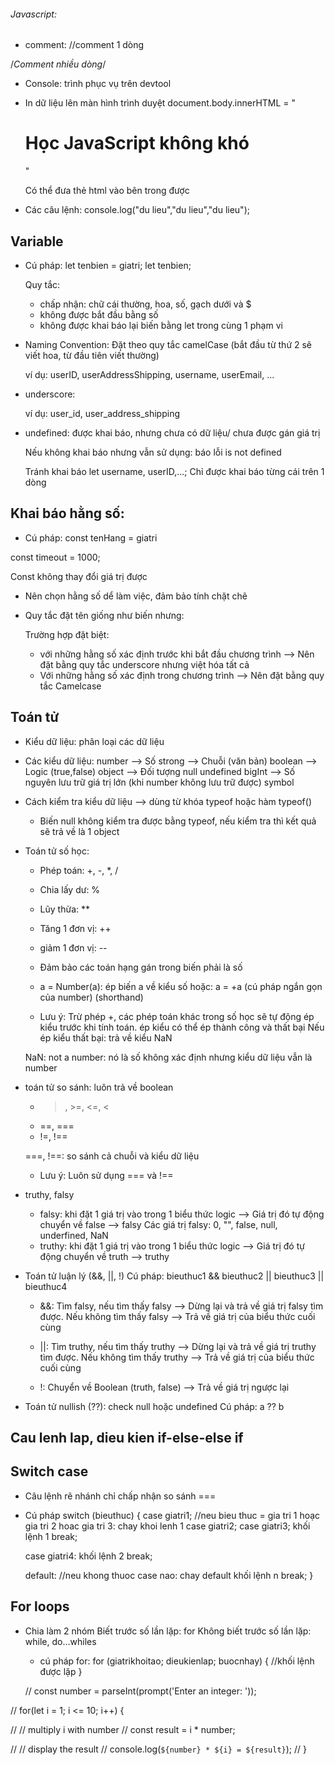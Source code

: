 ###### Javascript:

- comment:
//comment 1 dòng

/*Comment nhiều dòng*/

- Console: trình phục vụ trên devtool

- In dữ liệu lên màn hình trình duyệt
document.body.innerHTML = "<h1>Học JavaScript không khó</h1>"

  Có thể đưa thẻ html vào bên trong được

- Các câu lệnh:
console.log("du lieu","du lieu","du lieu");


## Variable
- Cú pháp:
let tenbien = giatri;
let tenbien;

  Quy tắc:
  - chấp nhận: chữ cái thường, hoa, số, gạch dưới và $
  - không được bắt đầu bằng số
  - không được khai báo lại biến bằng let trong cùng 1 phạm vi

- Naming Convention: Đặt theo quy tắc camelCase (bắt đầu từ thứ 2 sẽ viết hoa, từ đầu tiên viết thường)
  
  ví dụ: userID, userAddressShipping, username, userEmail, ...

- underscore:

  ví dụ: user_id, user_address_shipping

- undefined: được khai báo, nhưng chưa có dữ liệu/ chưa được gán giá trị

  Nếu không khai báo nhưng vẫn sử dụng: báo lỗi is not defined

  Tránh khai báo let username, userID,...;
  Chỉ được khai báo từng cái trên 1 dòng

## Khai báo hằng số:

- Cú pháp: const tenHang = giatri

const timeout = 1000;

  Const không thay đổi giá trị được

  - Nên chọn hằng số dể làm việc, đảm bảo tính chặt chẽ

- Quy tắc đặt tên giống như biến nhưng:

  Trường hợp đặt biệt: 
  - với những hằng số xác định trước khi bắt đầu chương trình --> Nên đặt bằng quy tắc underscore nhưng việt hóa tất cả
  - Với những hằng số xác định trong chương trình --> Nên đặt bằng quy tắc Camelcase

## Toán tử 
- Kiểu dữ liệu: phân loại các dữ liệu
- Các kiểu dữ liệu:
  number --> Số
  strong --> Chuỗi (văn bản)
  boolean --> Logic (true,false)
  object --> Đối tượng
  null
  undefined
  bigInt --> Số nguyên lưu trữ giá trị lớn (khi number không lưu trữ được)
  symbol

- Cách kiểm tra kiểu dữ liệu --> dùng từ khóa typeof hoặc hàm typeof()

  - Biến null không kiểm tra được bằng typeof, nếu kiểm tra thì kết quả sẽ trả về là 1 object

- Toán tử số học:
  - Phép toán: +, -, *, /
  - Chia lấy dư: %
  - Lũy thừa: **
  - Tăng 1 đơn vị: ++
  - giảm 1 đơn vị: --

  - Đảm bảo các toán hạng gán trong biến phải là số
  - a = Number(a): ép biến a về kiểu số
    hoặc: a = +a (cú pháp ngắn gọn của number) (shorthand)

  - Lưu ý: Trừ phép +, các phép toán khác trong số học sẽ tự động ép kiểu trước khi tính toán. ép kiểu có thể ép thành công và thất bại
    Nếu ép kiểu thất bại: trả về kiểu NaN

   NaN: not a number: nó là số không xác định nhưng kiểu dữ liệu vẫn là number

- toán tử so sánh: luôn trả về boolean
  - >, >=, <=, <
  - ==, ===
  - !=, !==

  ===, !==: so sánh cả chuỗi và kiểu dữ liệu

  - Lưu ý: Luôn sử dụng === và !==

- truthy, falsy
  - falsy: khi đặt 1 giá trị vào trong 1 biểu thức logic --> Giá trị đó tự động chuyển về false --> falsy
    Các giá trị falsy: 0, "", false, null, underfined, NaN
  - truthy: khi đặt 1 giá trị vào trong 1 biểu thức logic --> Giá trị đó tự động chuyển về truth --> truthy

- Toán tử luận lý (&&, ||, !)
  Cú pháp: bieuthuc1 && bieuthuc2 || bieuthuc3 || bieuthuc4
  - &&: Tìm falsy, nếu tìm thấy falsy --> Dừng lại và trả về giá trị falsy tìm được. Nếu không tìm thấy falsy --> Trả về giá trị của biểu thức cuối cùng

  - ||: Tìm truthy, nếu tìm thấy truthy --> Dừng lại và trả về giá trị truthy tìm được. Nếu không tìm thấy truthy --> Trả về giá trị của biểu thức cuối cùng

  - !: Chuyển về Boolean (truth, false) --> Trả về giá trị ngược lại

- Toán tử nullish (??): check null hoặc undefined
  Cú pháp: a ?? b


## Cau lenh lap, dieu kien if-else-else if



## Switch case
- Câu lệnh rẽ nhánh chỉ chấp nhận so sánh ===
- Cú pháp 
  switch (bieuthuc) {
    case giatri1;    //neu bieu thuc = gia tri 1 hoạc gia tri 2 hoac gia tri 3: chay khoi lenh 1
    case giatri2;
    case giatri3;
     khối lệnh 1
     break;

    case giatri4:
     khối lệnh 2
     break;

    default:         //neu khong thuoc case nao: chay default
     khối lệnh n
     break;
  }

## For loops
- Chia làm 2 nhóm 
  Biết trước số lần lặp: for
  Không biết trước số lần lặp: while, do...whiles

  - cú pháp for:
  for (giatrikhoitao; dieukienlap; buocnhay) {
    //khối lệnh được lặp
  }

  // const number = parseInt(prompt('Enter an integer: '));

// for(let i = 1; i <= 10; i++) {

//     // multiply i with number
//     const result = i * number;

//     // display the result
//     console.log(`${number} * ${i} = ${result}`);
// }